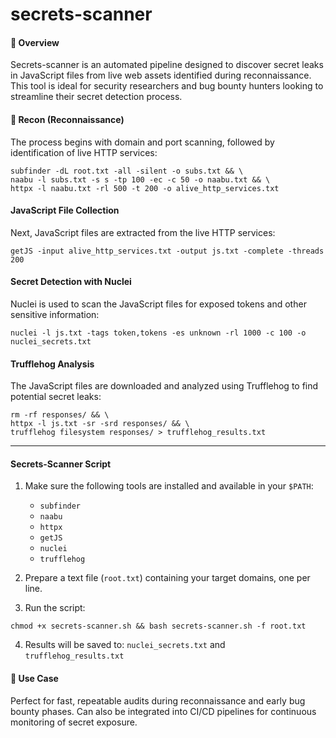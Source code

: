 # secrets-scanner
#### 📌 Overview

Secrets-scanner is an automated pipeline designed to discover secret leaks in JavaScript files from live web assets identified during reconnaissance. This tool is ideal for security researchers and bug bounty hunters looking to streamline their secret detection process.

#### 🚀 Recon (Reconnaissance)

The process begins with domain and port scanning, followed by identification of live HTTP services:
```
subfinder -dL root.txt -all -silent -o subs.txt && \
naabu -l subs.txt -s s -tp 100 -ec -c 50 -o naabu.txt && \
httpx -l naabu.txt -rl 500 -t 200 -o alive_http_services.txt
```
#### JavaScript File Collection

Next, JavaScript files are extracted from the live HTTP services:
```
getJS -input alive_http_services.txt -output js.txt -complete -threads 200
```
#### Secret Detection with Nuclei

Nuclei is used to scan the JavaScript files for exposed tokens and other sensitive information:
```
nuclei -l js.txt -tags token,tokens -es unknown -rl 1000 -c 100 -o nuclei_secrets.txt
```
#### Trufflehog Analysis

The JavaScript files are downloaded and analyzed using Trufflehog to find potential secret leaks:
```
rm -rf responses/ && \
httpx -l js.txt -sr -srd responses/ && \
trufflehog filesystem responses/ > trufflehog_results.txt
```
---

#### Secrets-Scanner Script

1. Make sure the following tools are installed and available in your `$PATH`:

   - `subfinder`
   - `naabu`
   - `httpx`
   - `getJS`
   - `nuclei`
   - `trufflehog`

2. Prepare a text file (`root.txt`) containing your target domains, one per line.
3. Run the script:
```
chmod +x secrets-scanner.sh && bash secrets-scanner.sh -f root.txt
```
4. Results will be saved to: `nuclei_secrets.txt` and `trufflehog_results.txt`

#### 🧠 Use Case

Perfect for fast, repeatable audits during reconnaissance and early bug bounty phases. Can also be integrated into CI/CD pipelines for continuous monitoring of secret exposure.
